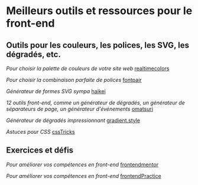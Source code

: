 # Meilleurs outils et ressources pour le front-end

## Outils pour les couleurs, les polices, les SVG, les dégradés, etc.

*Pour choisir la palette de couleurs de votre site web* [realtimecolors](https://realtimecolors.com/)

*Pour choisir la combinaison parfaite de polices* [fontpair](https://www.fontpair.co/)

*Générateur de formes SVG sympa* [haikei](https://app.haikei.app/)

*12 outils front-end, comme un générateur de dégradés, un générateur de séparateurs de page, un générateur d'événements* [omatsuri](https://omatsuri.app/)

*Générateur de dégradés impressionnant* [gradient.style](https://gradient.style/)

*Astuces pour CSS* [cssTricks](https://css-tricks.com/)

## Exercices et défis

*Pour améliorer vos compétences en front-end* [frontendmentor](https://www.frontendmentor.io/challenges)

*Pour améliorer vos compétences en front-end* [frontendPractice](https://www.frontendpractice.com/)
